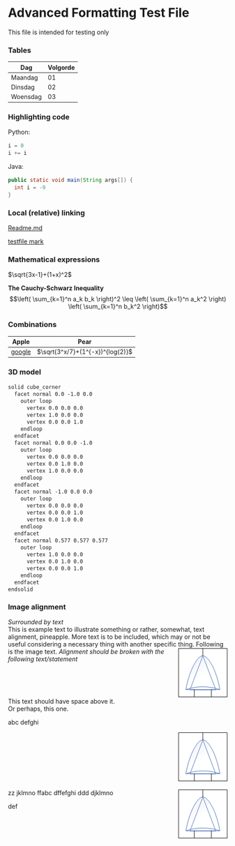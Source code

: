 # Advanced Formatting Test File
This file is intended for testing only

### Tables

 | **Dag** | **Volgorde** |
 | - | - |
 | Maandag | 01 |
 | Dinsdag | 02 |
 | Woensdag | 03 |

### Highlighting code
Python:
```python
i = 0
i += i
```

Java:
```java
public static void main(String args[]) {
  int i = -9
}
```

### Local (relative) linking
[Readme.md](/README.md) <!-- Case sensitive -->

[testfile mark](/testfilemark)

### Mathematical expressions
$\sqrt{3x-1}+(1+x)^2$

**The Cauchy-Schwarz Inequality**
$$\left( \sum_{k=1}^n a_k b_k \right)^2 \leq \left( \sum_{k=1}^n a_k^2 \right) \left( \sum_{k=1}^n b_k^2 \right)$$

### Combinations

| Apple | Pear |
| - | - |
| [google](www.google.com) | $\sqrt{3^x/7}+(1^{-x})^{log(2)}$ |

### 3D model
```stl
solid cube_corner
  facet normal 0.0 -1.0 0.0
    outer loop
      vertex 0.0 0.0 0.0
      vertex 1.0 0.0 0.0
      vertex 0.0 0.0 1.0
    endloop
  endfacet
  facet normal 0.0 0.0 -1.0
    outer loop
      vertex 0.0 0.0 0.0
      vertex 0.0 1.0 0.0
      vertex 1.0 0.0 0.0
    endloop
  endfacet
  facet normal -1.0 0.0 0.0
    outer loop
      vertex 0.0 0.0 0.0
      vertex 0.0 0.0 1.0
      vertex 0.0 1.0 0.0
    endloop
  endfacet
  facet normal 0.577 0.577 0.577
    outer loop
      vertex 1.0 0.0 0.0
      vertex 0.0 1.0 0.0
      vertex 0.0 0.0 1.0
    endloop
  endfacet
endsolid
```

### Image alignment
_Surrounded by text_ \
This is example text to illustrate something or rather, somewhat, text alignment, pineapple. More text is to be included, which may or not be useful considering a necessary thing with another specific thing. Following is the image text.
<img align="right" src="images/fta_symbol_xor.png">
_Alignment should be broken with the following text/statement_
<br clear="right"/>
This text should have space above it. \
Or perhaps, this one.

abc
defghi
<p align="right">
	<img src="images/fta_symbol_xor.png">
</p> zz
jklmno
ffabc
dffefghi
<img align="right" src="images/fta_symbol_xor.png"> ddd
djklmno

def